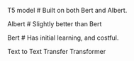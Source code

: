 T5 model \# Built on both Bert and Albert. 

Albert \# Slightly better than Bert

Bert \# Has initial learning, and costful.

Text to Text Transfer Transformer